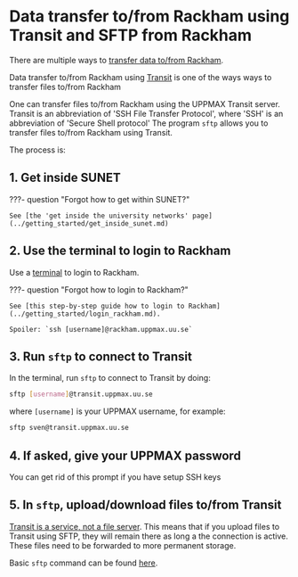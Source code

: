 # Data transfer to/from Rackham using Transit and SFTP from Rackham

There are multiple ways to [transfer data to/from Rackham](../cluster_guides/transfer_rackham.md).

Data transfer to/from Rackham using [Transit](../cluster_guides/transit.md)
is one of the ways ways to transfer files to/from Rackham

One can transfer files to/from Rackham using the UPPMAX Transit server.
Transit is an abbreviation of 'SSH File Transfer Protocol',
where 'SSH' is an abbreviation of 'Secure Shell protocol'
The program `sftp` allows you to transfer files to/from Rackham using Transit.

The process is:

## 1. Get inside SUNET

???- question "Forgot how to get within SUNET?"

    See [the 'get inside the university networks' page](../getting_started/get_inside_sunet.md)

## 2. Use the terminal to login to Rackham

Use a [terminal](../software/terminal.md) to login to Rackham.

???- question "Forgot how to login to Rackham?"

    See [this step-by-step guide how to login to Rackham](../getting_started/login_rackham.md).

    Spoiler: `ssh [username]@rackham.uppmax.uu.se`

## 3. Run `sftp` to connect to Transit

In the terminal, run `sftp` to connect to Transit by doing:

```bash
sftp [username]@transit.uppmax.uu.se
```

where `[username]` is your UPPMAX username, for example:

```bash
sftp sven@transit.uppmax.uu.se
```

## 4. If asked, give your UPPMAX password

You can get rid of this prompt if you have setup SSH keys

## 5. In `sftp`, upload/download files to/from Transit

[Transit is a service, not a file server](../cluster_guides/transit.md).
This means that if you upload files to Transit using SFTP,
they will remain there as long a the connection is active.
These files need to be forwarded to more permanent storage.

Basic `sftp` command can be found [here](../software/sftp.md).
